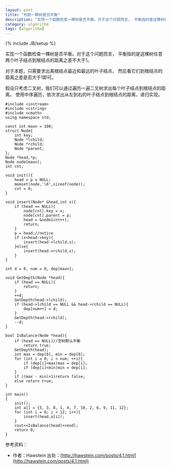 ```yaml
---
layout: post
title: "判断一颗树是否平衡"
description: "实现一个函数检查一棵树是否平衡。对于这个问题而言， 平衡指的是这棵树任意两个叶子结点到根结点的距离之差不大于1。"
category: algorithm
tags: [algorithm]
---
```

{% include JB/setup %}


实现一个函数检查一棵树是否平衡。对于这个问题而言， 平衡指的是这棵树任意两个叶子结点到根结点的距离之差不大于1。

对于本题，只需要求出离根结点最近和最远的叶子结点， 然后看它们到根结点的距离之差是否大于1即可。

假设只考虑二叉树，我们可以通过遍历一遍二叉树求出每个叶子结点到根结点的距离。 使用中序遍历，依次求出从左到右的叶子结点到根结点的距离，递归实现。
    
    #include <iostream>
    #include <cstring>
    #include <cmath>
    using namespace std;
    
    const int maxn = 100;
    struct Node{
    	int key;
    	Node *lchild;
    	Node *rchild;
    	Node *parent;
    };
    Node *head,*p;
    Node node[maxn];
    int cnt;
    
    void init(){
    	head = p = NULL;
    	memset(node,'\0',sizeof(node));
    	cnt = 0;
    }
    
    void insert(Node* &head,int x){
    	if (head == NULL){
    		node[cnt].key = x;
    		node[cnt].parent = p;
    		head = &node[cnt++];
    		return;
    	}
    	p = head;//notice
    	if (x<head->key){
    		insert(head->lchild,x);
    	}else{
    		insert(head->rchild,x);
    	}
    }
    
    int d = 0, num = 0, dep[maxn];
    
    void GetDepth(Node *head){
    	if (head == NULL){
    		return;
    	}
    	++d;
    	GetDepth(head->lchild);
    	if (head->lchild == NULL && head->rchild == NULL){
    		dep[num++] = d;
    	}
    	GetDepth(head->rchild);
    	--d;
    }
    
    bool IsBalance(Node *head){
    	if (head == NULL)//空树默认平衡
    		return true;
    	GetDepth(head);
    	int max = dep[0], min = dep[0];
    	for (int i = 0; i < num; ++i){
    		if (dep[i]>max)max = dep[i];
    		if (dep[i]<min)min = dep[i];
    	}
    	if ((max - min)>1)return false;
    	else return true;
    }
    
    int main()
    {
    	init();
    	int a[] = {5, 3, 8, 1, 4, 7, 10, 2, 6, 9, 11, 12};
    	for (int i = 0; i < 12; i++){
    		insert(head,a[i]);
    	}
    	cout<<IsBalance(head)<<endl;
    	return 0;
    }

参考资料：

- 作者：Hawstein 出处：[http://hawstein.com/posts/4.1.html](http://hawstein.com/posts/4.1.html)